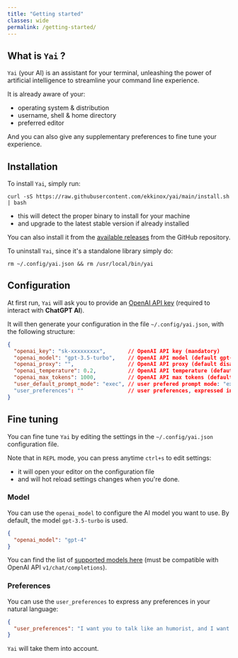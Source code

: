 ```yaml
---
title: "Getting started"
classes: wide
permalink: /getting-started/
---
```


## What is `Yai` ?

`Yai` (your AI) is an assistant for your terminal, unleashing the power of artificial intelligence to streamline your command line experience.

It is already aware of your:
- operating system & distribution
- username, shell & home directory
- preferred editor

And you can also give any supplementary preferences to fine tune your experience.

## Installation

To install `Yai`, simply run:

```shell
curl -sS https://raw.githubusercontent.com/ekkinox/yai/main/install.sh | bash
```

- this will detect the proper binary to install for your machine
- and upgrade to the latest stable version if already installed

You can also install it from the [available releases](https://github.com/ekkinox/yai/releases) from the GitHub repository.

To uninstall `Yai`, since it's a standalone library simply do:

```shell
rm ~/.config/yai.json && rm /usr/local/bin/yai
```

## Configuration

At first run, `Yai` will ask you to provide an [OpenAI API key](https://platform.openai.com/account/api-keys) (required to interact with **ChatGPT AI**).

It will then generate your configuration in the file `~/.config/yai.json`, with the following structure:

```json
{
  "openai_key": "sk-xxxxxxxxx",       // OpenAI API key (mandatory)
  "openai_model": "gpt-3.5-turbo",    // OpenAI API model (default gpt-3.5-turbo)
  "openai_proxy": "",                 // OpenAI API proxy (default disabled)
  "openai_temperature": 0.2,          // OpenAI API temperature (defaut 0.2)
  "openai_max_tokens": 1000,          // OpenAI API max tokens (default 1000)
  "user_default_prompt_mode": "exec", // user prefered prompt mode: "exec" (default) or "chat"
  "user_preferences": ""              // user preferences, expressed in natural language (default none)
}
```

## Fine tuning

You can fine tune `Yai` by editing the settings in the `~/.config/yai.json` configuration file.

Note that in `REPL` mode, you can press anytime `ctrl+s` to edit settings:
- it will open your editor on the configuration file
- and will hot reload settings changes when you're done.

### Model 

You can use the `openai_model` to configure the AI model you want to use. By default, the model `gpt-3.5-turbo` is used.

```json
{
  "openai_model": "gpt-4"
}
```

You can find the list of [supported models here](https://platform.openai.com/docs/models/model-endpoint-compatibility) (must be compatible with OpenAI API `v1/chat/completions`).

### Preferences

You can use the `user_preferences` to express any preferences in your natural language:

```json
{
  "user_preferences": "I want you to talk like an humorist, and I want you to always add the -y flag when I use dnf"
}
```

`Yai` will take them into account.